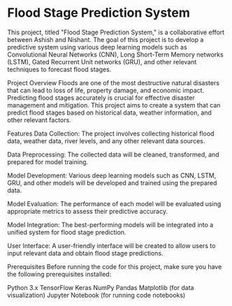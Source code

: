 # Flood Stage Prediction System
This project, titled "Flood Stage Prediction System," is a collaborative effort between Ashish and Nishant. The goal of this project is to develop a predictive system using various deep learning models such as Convolutional Neural Networks (CNN), Long Short-Term Memory networks (LSTM), Gated Recurrent Unit networks (GRU), and other relevant techniques to forecast flood stages.

Project Overview
Floods are one of the most destructive natural disasters that can lead to loss of life, property damage, and economic impact. Predicting flood stages accurately is crucial for effective disaster management and mitigation. This project aims to create a system that can predict flood stages based on historical data, weather information, and other relevant factors.

Features
Data Collection: The project involves collecting historical flood data, weather data, river levels, and any other relevant data sources.

Data Preprocessing: The collected data will be cleaned, transformed, and prepared for model training.

Model Development: Various deep learning models such as CNN, LSTM, GRU, and other models will be developed and trained using the prepared data.

Model Evaluation: The performance of each model will be evaluated using appropriate metrics to assess their predictive accuracy.

Model Integration: The best-performing models will be integrated into a unified system for flood stage prediction.

User Interface: A user-friendly interface will be created to allow users to input relevant data and obtain flood stage predictions.

Prerequisites
Before running the code for this project, make sure you have the following prerequisites installed:

Python 3.x
TensorFlow
Keras
NumPy
Pandas
Matplotlib (for data visualization)
Jupyter Notebook (for running code notebooks)
